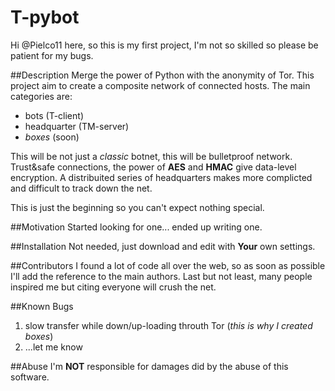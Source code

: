 # T-pybot

Hi @Pielco11 here,
so this is my first project, I'm not so skilled so please be patient for my bugs.

##Description
Merge the power of Python with the anonymity of Tor.
This project aim to create a composite network of connected hosts. The main categories are:

 + bots (T-client)
 + headquarter (TM-server)
 + *boxes* (soon)

This will be not just a *classic* botnet, this will be bulletproof network.
Trust&safe connections, the power of **AES** and **HMAC** give data-level encryption.
A distribuited series of headquarters makes more complicted and difficult to track down the net.

This is just the beginning so you can't expect nothing special.

##Motivation
Started looking for one... ended up writing one.

##Installation
Not needed, just download and edit with **Your** own settings.

##Contributors
I found a lot of code all over the web, so as soon as possible I'll add the reference to the main authors.
Last but not least, many people inspired me but citing everyone will crush the net.

##Known Bugs
 1. slow transfer while down/up-loading throuth Tor (*this is why I created boxes*)
 2. ...let me know 

##Abuse
I'm **NOT** responsible for damages did by the abuse of this software.
